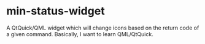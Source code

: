 min-status-widget
=================

A QtQuick/QML widget which will change icons based on the return code of a given command.  Basically, I want to learn QML/QtQuick.